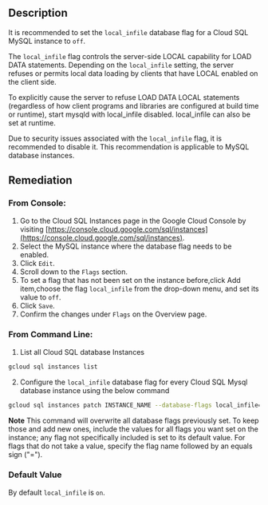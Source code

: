 ## Description

It is recommended to set the `local_infile` database flag for a Cloud SQL MySQL instance to `off`.

The `local_infile` flag controls the server-side LOCAL capability for LOAD DATA statements. Depending on the `local_infile` setting, the server refuses or permits local data loading by clients that have LOCAL enabled on the client side.

To explicitly cause the server to refuse LOAD DATA LOCAL statements (regardless of how client programs and libraries are configured at build time or runtime), start mysqld with local_infile disabled. local_infile can also be set at runtime.

Due to security issues associated with the `local_infile` flag, it is recommended to disable it. This recommendation is applicable to MySQL database instances.

## Remediation

### From Console:

1. Go to the Cloud SQL Instances page in the Google Cloud Console by visiting [https://console.cloud.google.com/sql/instances](https://console.cloud.google.com/sql/instances).
2. Select the MySQL instance where the database flag needs to be enabled.
3. Click `Edit`.
4. Scroll down to the `Flags` section.
5. To set a flag that has not been set on the instance before,click Add item,choose
the flag `local_infile` from the drop-down menu, and set its value to `off`.
6. Click `Save`.
7. Confirm the changes under `Flags` on the Overview page.

### From Command Line:

1. List all Cloud SQL database Instances

```bash
gcloud sql instances list
```
2. Configure the `local_infile` database flag for every Cloud SQL Mysql database instance using the below command

```bash
gcloud sql instances patch INSTANCE_NAME --database-flags local_infile=off
```

**Note** This command will overwrite all database flags previously set. To keep those and add new ones, include the values for all flags you want set on the instance; any flag not specifically included is set to its default value. For flags that do not take a value, specify the flag name followed by an equals sign ("=").

### Default Value

By default `local_infile` is `on`.